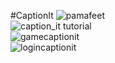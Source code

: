 #CaptionIt
![pamafeet](https://user-images.githubusercontent.com/30800738/47259779-66c0b400-d474-11e8-8f78-beeb87e23674.gif)	
![caption_it tutorial](https://user-images.githubusercontent.com/30800738/47259773-35e07f00-d474-11e8-99a5-8f2bfdcfbbc9.gif)	
![gamecaptionit](https://user-images.githubusercontent.com/30800738/47259790-80fa9200-d474-11e8-8a01-7d91e147a5dc.gif)	
![logincaptionit](https://user-images.githubusercontent.com/30800738/47259791-82c45580-d474-11e8-8f3c-ff8c9e7a8b63.gif)
